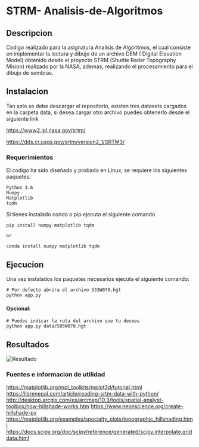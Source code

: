 # STRM- Analisis-de-Algoritmos

## Descripcion
Codigo realizado para la asignatura Analisis de Algoritmos, el cual consiste
en implementar la lectura y dibujo de un archivo DEM ( Digital
Elevation Model) obtenido desde el proyecto STRM (Shuttle Radar Topography
Mision) realizado por la NASA, ademas, realizando el procesamiento para el dibujo de sombras.

## Instalacion

Tan solo se debe descargar el repositorio, existen tres
datasets cargados en la carpeta data, si desea cargar otro archivo
puedes obtenerlo desde el siguiente link

https://www2.jpl.nasa.gov/srtm/

https://dds.cr.usgs.gov/srtm/version2_1/SRTM3/

### Requerimientos

El codigo ha sido diseñado y probado en Linux, se 
 requiere los siguientes paquetes:

```
Python 3.6
Numpy
Matplotlib
tqdm
```

Si tienes instalado conda o pip ejecuta el siguiente comando
```
pip install numpy matplotlib tqdm

or

conda install numpy matplotlib tqdm
```

## Ejecucion

Una vez instalados los paquetes necesarios ejecuta el siguiente comando:
```
# Por defecto abrira el archivo S33W070.hgt
python app.py
```

#### Opcional:
```
# Puedes indicar la ruta del archivo que tu desees
python app.py data/S05W070.hgt
```

## Resultados

![Resultado](https://user-images.githubusercontent.com/28570853/58378248-03918580-7f5f-11e9-86cc-34668c04db88.png)

### Fuentes e informacion de utilidad

https://matplotlib.org/mpl_toolkits/mplot3d/tutorial.html
https://librenepal.com/article/reading-srtm-data-with-python/
http://desktop.arcgis.com/es/arcmap/10.3/tools/spatial-analyst-toolbox/how-hillshade-works.htm
https://www.neonscience.org/create-hillshade-py
https://matplotlib.org/examples/specialty_plots/topographic_hillshading.html
https://docs.scipy.org/doc/scipy/reference/generated/scipy.interpolate.griddata.html